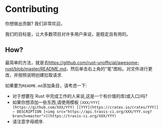 # Contributing

你想做出贡献? 我们非常欢迎。

我们的目标是，让大多数项目对许多用户来说，是稳定且有用的。

## How?

最简单的方法，就是去<https://github.com/rust-unofficial/awesome-rust/blob/master/README.md>，然后单击右上角的"笔"图标。对文件进行更改，并按照说明创建拉取请求.

如果要为`README.md`添加条目，请考虑一下:

- 对于想要在 Rust 中完成工作的人来说,这是一个有价值的库(或入口)吗?
- 如果你想添加一些东西,请使用模板
`[XXX/YYY](https://github.com/XXX/YYY) [[YYY](https://crates.io/crates/YYY)] — DESCRIPTION [<img src="https://api.travis-ci.org/XXX/YYY.svg?branch=master">](https://travis-ci.org/XXX/YYY)`
- 请注意字母顺序.
